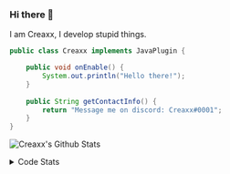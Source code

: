 ### Hi there 👋

I am Creaxx, I develop stupid things. 

```java
public class Creaxx implements JavaPlugin {

    public void onEnable() {
        System.out.println("Hello there!");
    }
    
    public String getContactInfo() {
        return "Message me on discord: Creaxx#0001";
    }
}
```

![Creaxx's Github Stats](https://github-readme-stats.vercel.app/api?username=CreaxxOG&show_icons=true&theme=dark&count_private=true)

<details>
  <summary>Code Stats</summary>

<!--START_SECTION:waka-->
![Code Time](http://img.shields.io/badge/Code%20Time-1%2C139%20hrs%2046%20mins-blue)

![Lines of code](https://img.shields.io/badge/From%20Hello%20World%20I%27ve%20Written-551.0%20thousand%20lines%20of%20code-blue)

**🐱 My GitHub Data** 

> 📦 66.3 kB Used in GitHub's Storage 
 > 
> 🏆 863 Contributions in the Year 2023
 > 
> 🚫 Not Opted to Hire
 > 
> 📜 4 Public Repositories 
 > 
> 🔑 2 Private Repositories 
 > 
**I'm an Early 🐤** 

```text
🌞 Morning                256 commits         ██░░░░░░░░░░░░░░░░░░░░░░░   07.12 % 
🌆 Daytime                1574 commits        ███████████░░░░░░░░░░░░░░   43.76 % 
🌃 Evening                1712 commits        ████████████░░░░░░░░░░░░░   47.60 % 
🌙 Night                  55 commits          ░░░░░░░░░░░░░░░░░░░░░░░░░   01.53 % 
```
📅 **I'm Most Productive on Saturday** 

```text
Monday                   419 commits         ███░░░░░░░░░░░░░░░░░░░░░░   11.65 % 
Tuesday                  467 commits         ███░░░░░░░░░░░░░░░░░░░░░░   12.98 % 
Wednesday                497 commits         ███░░░░░░░░░░░░░░░░░░░░░░   13.82 % 
Thursday                 584 commits         ████░░░░░░░░░░░░░░░░░░░░░   16.24 % 
Friday                   340 commits         ██░░░░░░░░░░░░░░░░░░░░░░░   09.45 % 
Saturday                 666 commits         █████░░░░░░░░░░░░░░░░░░░░   18.52 % 
Sunday                   624 commits         ████░░░░░░░░░░░░░░░░░░░░░   17.35 % 
```


📊 **This Week I Spent My Time On** 

```text
💬 Programming Languages: 
Java                     3 hrs 21 mins       ████████████████████████░   95.77 % 
YAML                     5 mins              █░░░░░░░░░░░░░░░░░░░░░░░░   02.55 % 
Kotlin                   2 mins              ░░░░░░░░░░░░░░░░░░░░░░░░░   01.21 % 
XML                      0 secs              ░░░░░░░░░░░░░░░░░░░░░░░░░   00.31 % 
GitIgnore file           0 secs              ░░░░░░░░░░░░░░░░░░░░░░░░░   00.15 % 

🔥 Editors: 
IntelliJ                 3 hrs 30 mins       █████████████████████████   100.00 % 
```

**I Mostly Code in Java** 

```text
Java                     50 repos            ████████████████████░░░░░   81.97 % 
Kotlin                   8 repos             ███░░░░░░░░░░░░░░░░░░░░░░   13.11 % 
TypeScript               2 repos             █░░░░░░░░░░░░░░░░░░░░░░░░   03.28 % 
EJS                      1 repo              ░░░░░░░░░░░░░░░░░░░░░░░░░   01.64 % 
```




 Last Updated on 19/03/2023 06:25:30 UTC
<!--END_SECTION:waka-->
</details>
